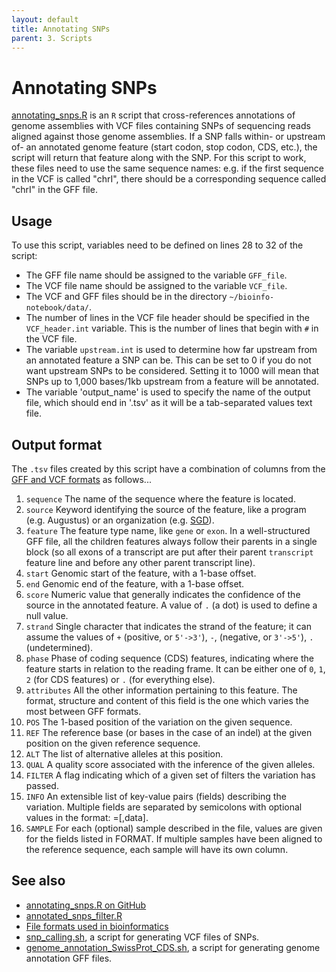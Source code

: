 ```yaml
---
layout: default
title: Annotating SNPs
parent: 3. Scripts
---
```


# Annotating SNPs

[annotating_snps.R](../scripts/annotating_snps.R) is an `R` script that cross-references annotations of genome assemblies with VCF files containing SNPs of sequencing reads aligned against
those genome assemblies.
If a SNP falls within- or upstream of- an annotated genome feature (start codon, stop codon, CDS, etc.), the script will return that feature along with the SNP.
For this script to work, these files need to use the same sequence names: e.g. if the first sequence in the VCF is called "chrI", there should be a corresponding sequence called "chrI" in the GFF file.

## Usage

To use this script, variables need to be defined on lines 28 to 32 of the script:

- The GFF file name should be assigned to the variable `GFF_file`.
- The VCF file name should be assigned to the variable `VCF_file`.
- The VCF and GFF files should be in the directory `~/bioinfo-notebook/data/`.
- The number of lines in the VCF file header should be specified in the `VCF_header.int` variable. This is the number of lines that begin with `#` in the VCF file.
- The variable `upstream.int` is used to determine how far upstream from an annotated feature a SNP can be. This can be set to 0 if you do not want upstream SNPs to be considered. Setting it to 1000 will mean that SNPs up to 1,000 bases/1kb upstream from a feature will be annotated.
- The variable 'output_name' is used to specify the name of the output file, which should end in '.tsv' as it will be a tab-separated values text file.

## Output format

The `.tsv` files created by this script have a combination of columns from the [GFF and VCF formats](file_formats.md) as follows...

1. `sequence` The name of the sequence where the feature is located.
2. `source` Keyword identifying the source of the feature, like a program (e.g. Augustus) or an organization (e.g. [SGD](https://www.yeastgenome.org/)).
3. `feature` The feature type name, like `gene` or `exon`. In a well-structured GFF file, all the children features always follow their parents in a single block (so all exons of a transcript are put after their parent `transcript` feature line and before any other parent transcript line).
4. `start` Genomic start of the feature, with a 1-base offset.
5. `end` Genomic end of the feature, with a 1-base offset.
6. `score` Numeric value that generally indicates the confidence of the source in the annotated feature. A value of `.` (a dot) is used to define a null value.
7. `strand` Single character that indicates the strand of the feature; it can assume the values of `+` (positive, or `5'->3'`), `-`, (negative, or `3'->5'`), `.` (undetermined).
8. `phase` Phase of coding sequence (CDS) features, indicating where the feature starts in relation to the reading frame. It can be either one of `0`, `1`, `2` (for CDS features) or `.` (for everything else).
9. `attributes` All the other information pertaining to this feature. The format, structure and content of this field is the one which varies the most between GFF formats.
10. `POS` The 1-based position of the variation on the given sequence.
11. `REF` The reference base (or bases in the case of an indel) at the given position on the given reference sequence.
12. `ALT` The list of alternative alleles at this position.
13. `QUAL` A quality score associated with the inference of the given alleles.
14. `FILTER` A flag indicating which of a given set of filters the variation has passed.
15. `INFO` An extensible list of key-value pairs (fields) describing the variation. Multiple fields are separated by semicolons with optional values in the format: <key>=<data>[,data].
16. `SAMPLE` For each (optional) sample described in the file, values are given for the fields listed in FORMAT. If multiple samples have been aligned to the reference sequence, each sample will have its own column.


## See also

- [annotating_snps.R on GitHub](https://github.com/rnnh/bioinfo-notebook/blob/master/scripts/annotating_snps.R)
- [annotated_snps_filter.R](annotated_snps_filter.md)
- [File formats used in bioinformatics](file_formats.md)
- [snp_calling.sh](snp_calling.md), a script for generating VCF files of SNPs.
- [genome_annotation_SwissProt_CDS.sh](genome_annotation_SwissProt_CDS.md), a script for generating genome annotation GFF files.

